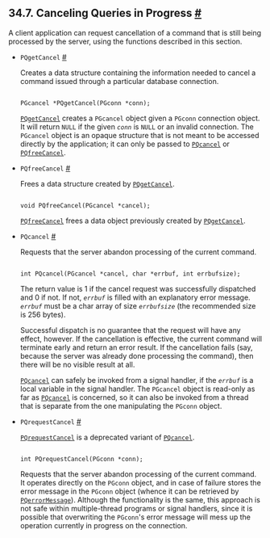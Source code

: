 ## 34.7. Canceling Queries in Progress [#](#LIBPQ-CANCEL)

A client application can request cancellation of a command that is still being processed by the server, using the functions described in this section.

* `PQgetCancel` [#](#LIBPQ-PQGETCANCEL)

    Creates a data structure containing the information needed to cancel a command issued through a particular database connection.

    ```

    PGcancel *PQgetCancel(PGconn *conn);
    ```

    [`PQgetCancel`](libpq-cancel.html#LIBPQ-PQGETCANCEL) creates a `PGcancel` object given a `PGconn` connection object. It will return `NULL` if the given *`conn`* is `NULL` or an invalid connection. The `PGcancel` object is an opaque structure that is not meant to be accessed directly by the application; it can only be passed to [`PQcancel`](libpq-cancel.html#LIBPQ-PQCANCEL) or [`PQfreeCancel`](libpq-cancel.html#LIBPQ-PQFREECANCEL).

* `PQfreeCancel` [#](#LIBPQ-PQFREECANCEL)

    Frees a data structure created by [`PQgetCancel`](libpq-cancel.html#LIBPQ-PQGETCANCEL).

    ```

    void PQfreeCancel(PGcancel *cancel);
    ```

    [`PQfreeCancel`](libpq-cancel.html#LIBPQ-PQFREECANCEL) frees a data object previously created by [`PQgetCancel`](libpq-cancel.html#LIBPQ-PQGETCANCEL).

* `PQcancel` [#](#LIBPQ-PQCANCEL)

    Requests that the server abandon processing of the current command.

    ```

    int PQcancel(PGcancel *cancel, char *errbuf, int errbufsize);
    ```

    The return value is 1 if the cancel request was successfully dispatched and 0 if not. If not, *`errbuf`* is filled with an explanatory error message. *`errbuf`* must be a char array of size *`errbufsize`* (the recommended size is 256 bytes).

    Successful dispatch is no guarantee that the request will have any effect, however. If the cancellation is effective, the current command will terminate early and return an error result. If the cancellation fails (say, because the server was already done processing the command), then there will be no visible result at all.

    [`PQcancel`](libpq-cancel.html#LIBPQ-PQCANCEL) can safely be invoked from a signal handler, if the *`errbuf`* is a local variable in the signal handler. The `PGcancel` object is read-only as far as [`PQcancel`](libpq-cancel.html#LIBPQ-PQCANCEL) is concerned, so it can also be invoked from a thread that is separate from the one manipulating the `PGconn` object.



* `PQrequestCancel` [#](#LIBPQ-PQREQUESTCANCEL)

    [`PQrequestCancel`](libpq-cancel.html#LIBPQ-PQREQUESTCANCEL) is a deprecated variant of [`PQcancel`](libpq-cancel.html#LIBPQ-PQCANCEL).

    ```

    int PQrequestCancel(PGconn *conn);
    ```

    Requests that the server abandon processing of the current command. It operates directly on the `PGconn` object, and in case of failure stores the error message in the `PGconn` object (whence it can be retrieved by [`PQerrorMessage`](libpq-status.html#LIBPQ-PQERRORMESSAGE)). Although the functionality is the same, this approach is not safe within multiple-thread programs or signal handlers, since it is possible that overwriting the `PGconn`'s error message will mess up the operation currently in progress on the connection.